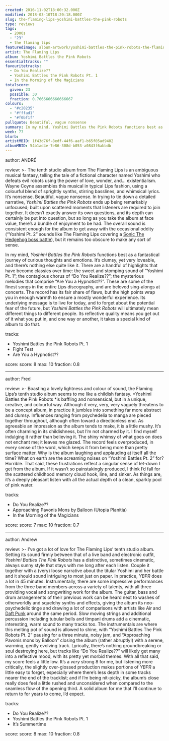 ```yaml
---
created: 2016-11-02T18:00:32.000Z
modified: 2018-03-10T18:20:18.000Z
slug: the-flaming-lips-yoshimi-battles-the-pink-robots
type: reviews
tags:
  - 2000s
  - "23"
  - the flaming lips
featuredimage: album-artwork/yoshimi-battles-the-pink-robots-the-flaming-lips.jpg
artist: The Flaming Lips
album: Yoshimi Battles the Pink Robots
essentialtracks: ""
favouritetracks:
  - Do You Realize??
  - Yoshimi Battles the Pink Robots Pt. 1
  - In the Morning of the Magicians
totalscore:
  given: 23
  possible: 30
  fraction: 0.7666666666666667
colours:
  - "#c20235"
  - "#fffad1"
  - "#f0bf1f"
pullquote: Beautiful, vague nonsense
summary: In my mind, Yoshimi Battles the Pink Robots functions best as a fantastical journey of curious thoughts and emotions. It’s clumsy, yet very loveable, and there’s nothing else quite like it.
week: 77
blurb:
artistMBID: 1f43d76f-8edf-44f6-aaf1-b65f05ad9402
albumMBID: 54b1ad4e-7e86-308d-b053-a0843f6abbdb
---
```

author: ANDRÉ

review: >-
  The tenth studio album from The Flaming Lips is an ambiguous musical fantasy, telling the tale of a fictional character named Yoshimi who defeats evil robots using the power of love, wonder, and… existentialism. Wayne Coyne assembles this musical in typical Lips fashion, using a colourful blend of sprightly synths, stirring basslines, and whimsical lyrics. It’s nonsense. Beautiful, vague nonsense. In trying to tie down a detailed narrative, <em>Yoshimi Battles the Pink Robots</em> ends up being remarkably unfocused; built upon scattered moments that listeners are required to join together. It doesn’t exactly answer its own questions, and its depth can certainly be put into question, but so long as you take the album at face value, there’s a bundle of enjoyment to be had. The overall sound is consistent enough for the album to get away with the occasional oddity (“Yoshimi Pt. 2” sounds like The Flaming Lips covering a&nbsp;<a href="https://www.youtube.com/watch?v=NVnn0fVoiV4" target="_blank" rel="noopener">Sonic The Hedgehog boss battle</a>), but it remains too obscure to make any sort of sense.</p><p>In my mind, <em>Yoshimi Battles the Pink Robots</em> functions best as a fantastical journey of curious thoughts and emotions. It’s clumsy, yet very loveable, and there’s nothing else quite like it. There are a handful of highlights that have become classics over time: the sweet and stomping sound of “Yoshimi Pt. 1”; the contagious chorus of “Do You Realize??”; the mysterious melodies that comprise “Are You a Hypnotist??”. These are some of the finest songs in the entire Lips discography, and are beloved sing-alongs at concerts. The record has its fair share of flaws, but the high points wrap you in enough warmth to ensure a mostly wonderful experience. Its underlying message is to live for today, and to forget about the potential fear of the future, but <em>Yoshimi Battles the Pink Robots</em> will ultimately mean different things to different people. Its reflective quality means you get out of it what you put in, and one way or another, it takes a special kind of album to do that.

tracks:
  - Yoshimi Battles the Pink Robots Pt. 1
  - ­Fight Test
  - ­Are You a Hypnotist??

score:
  score: 8
  max: 10
  fraction: 0.8

---
author: Fred

review: >-
  Boasting a lovely lightness and colour of sound, the Flaming Lips’s tenth studio album seems to me like a childish fantasy. *Yoshimi Battles the Pink Robots *is baffling and nonsensical, but in a unique, creative, and colourful way. Although it very, very, very vaguely threatens to be a concept album, in practice it jumbles into something far more abstract and clumsy. Influences ranging from psychedelia to manga are pieced together throughout, although often toward a directionless end. As agreeable an impression as the album tends to make, it is a little mushy. It’s often charming in its childishness, but I’m not charmed by it. I find myself indulging it rather than believing it. The shiny whimsy of what goes on does not enchant me; it leaves me glazed. The record feels overproduced, in every sense of the word, which keeps it from being more than pretty surface matter. Why is the album laughing and applauding at itself all the time? What on earth are the screaming noises on “Yoshimi Battles Pt. 2” for? Horrible. That said, these frustrations reflect a singular sense of let-down I get from the album. If it wasn’t so painstakingly produced, I think I’d fall for the scattered childhood memory cloud hook, line, and sinker. As things are, it’s a deeply pleasant listen with all the actual depth of a clean, sparkly pool of pink water.

tracks:
  - Do You Realize??
  - ­Approaching Pavonis Mons by Balloon (Utopia Planitia)
  - ­In the Morning of the Magicians

score:
  score: 7
  max: 10
  fraction: 0.7

---
author: Andrew

review: >-
  I’ve got a lot of love for The Flaming Lips’ tenth studio album. Setting its sound firmly between that of a live band and electronic outfit, *Yoshimi Battles The Pink Robots* has a distinctive, sometimes cinematic, always sunny style that stays with me long after each listen. Couple it together with a (very) loose narrative about the titular Yoshimi and her battle and it should sound intriguing to most just on paper. In practice, *YBPR* does a lot in 45 minutes. Instrumentally, there are some impressive performances from the three band members across a variety of talents, with all three providing vocal and songwriting work for the album. The guitar, bass and drum arrangements of their previous work can be heard next to washes of otherworldly and squelchy synths and effects, giving the album its neo-psychedelic tinge and drawing a lot of comparisons with artists like Air and [Daft Punk](<reviews/daft-punk-discovery/>) around the same period. Slow moving strings and additional percussion including tubular bells and timpani drums add a cinematic, interesting, warm sound to many tracks too. The instrumentals are where this melting pot of sound is allowed to shine, with “Yoshimi Battles The Pink Robots Pt. 2” pausing for a three minute, noisy jam, and “Approaching Pavonis mons by Balloon” closing the album (rather abruptly!) with a serene, warming, gently evolving track. Lyrically, there’s nothing groundbreaking or soul destroying here, but tracks like “Do You Realize??” will likely get many into a reflective mood, with its pretty yet morbid themes. With all that said, my score feels a little low. It’s a *very* strong 8 for me, but listening more critically, the slightly over-glossed production makes portions of *YBPR* a little easy to forget, especially where there’s less depth in some tracks nearer the end of the tracklist; and if I’m being nit-picky, the album’s close really does feel a little rushed and unconsidered when compared to the seamless flow of the opening third. A solid album for me that I’ll continue to return to for years to come, I’d expect.

tracks:
  - Do You Realize??
  - ­Yoshimi Battles the Pink Robots Pt. 1
  - ­It’s Summertime
  
score:
  score: 8
  max: 10
  fraction: 0.8
